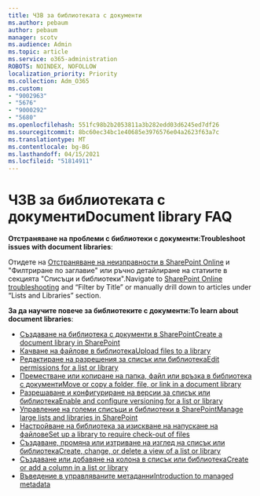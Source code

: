 ```yaml
---
title: ЧЗВ за библиотеката с документи
ms.author: pebaum
author: pebaum
manager: scotv
ms.audience: Admin
ms.topic: article
ms.service: o365-administration
ROBOTS: NOINDEX, NOFOLLOW
localization_priority: Priority
ms.collection: Adm_O365
ms.custom:
- "9002963"
- "5676"
- "9000292"
- "5680"
ms.openlocfilehash: 551fc98b2b2053811a3b282edd03d6245ed7df26
ms.sourcegitcommit: 8bc60ec34bc1e40685e3976576e04a2623f63a7c
ms.translationtype: MT
ms.contentlocale: bg-BG
ms.lasthandoff: 04/15/2021
ms.locfileid: "51814911"
---
```

# <a name="document-library-faq"></a><span data-ttu-id="663dd-102">ЧЗВ за библиотеката с документи</span><span class="sxs-lookup"><span data-stu-id="663dd-102">Document library FAQ</span></span>

<span data-ttu-id="663dd-103">**Отстраняване на проблеми с библиотеки с документи:**</span><span class="sxs-lookup"><span data-stu-id="663dd-103">**Troubleshoot issues with document libraries**:</span></span>

<span data-ttu-id="663dd-104">Отидете на [Отстраняване на неизправности в SharePoint Online](https://docs.microsoft.com/sharepoint/troubleshoot/online) и "Филтриране по заглавие" или ръчно детайлиране на статиите в секцията "Списъци и библиотеки".</span><span class="sxs-lookup"><span data-stu-id="663dd-104">Navigate to [SharePoint Online troubleshooting](https://docs.microsoft.com/sharepoint/troubleshoot/online) and “Filter by Title” or manually drill down to articles under “Lists and Libraries” section.</span></span>

<span data-ttu-id="663dd-105">**За да научите повече за библиотеките с документи:**</span><span class="sxs-lookup"><span data-stu-id="663dd-105">**To learn about document libraries**:</span></span>

- [<span data-ttu-id="663dd-106">Създаване на библиотека с документи в SharePoint</span><span class="sxs-lookup"><span data-stu-id="663dd-106">Create a document library in SharePoint</span></span>](https://support.office.com/article/Create-a-document-library-in-SharePoint-306728fe-0325-4b28-b60d-f902e1d75939)
- [<span data-ttu-id="663dd-107">Качване на файлове в библиотека</span><span class="sxs-lookup"><span data-stu-id="663dd-107">Upload files to a library</span></span>](https://support.office.com/article/upload-files-to-a-library-da549fb1-1fcb-4167-87d0-4693e93cb7a0)
- [<span data-ttu-id="663dd-108">Редактиране на разрешения за списък или библиотека</span><span class="sxs-lookup"><span data-stu-id="663dd-108">Edit permissions for a list or library</span></span>](https://support.office.com/article/customize-permissions-for-a-sharepoint-list-or-library-02d770f3-59eb-4910-a608-5f84cc297782)
- [<span data-ttu-id="663dd-109">Преместване или копиране на папка, файл или връзка в библиотека с документи</span><span class="sxs-lookup"><span data-stu-id="663dd-109">Move or copy a folder, file, or link in a document library</span></span>](https://support.office.com/article/move-or-copy-files-in-sharepoint-00e2f483-4df3-46be-a861-1f5f0c1a87bc)
- [<span data-ttu-id="663dd-110">Разрешаване и конфигуриране на версии за списък или библиотека</span><span class="sxs-lookup"><span data-stu-id="663dd-110">Enable and configure versioning for a list or library</span></span>](https://support.office.com/article/enable-and-configure-versioning-for-a-list-or-library-1555d642-23ee-446a-990a-bcab618c7a37)
- [<span data-ttu-id="663dd-111">Управление на големи списъци и библиотеки в SharePoint</span><span class="sxs-lookup"><span data-stu-id="663dd-111">Manage large lists and libraries in SharePoint</span></span>](https://support.office.com/article/manage-large-lists-and-libraries-in-sharepoint-b8588dae-9387-48c2-9248-c24122f07c59)
- [<span data-ttu-id="663dd-112">Настройване на библиотека за изискване на напускане на файлове</span><span class="sxs-lookup"><span data-stu-id="663dd-112">Set up a library to require check-out of files</span></span>](https://support.microsoft.com/en-us/office/set-up-a-library-to-require-check-out-of-files-0c73792b-f727-4e19-a1f9-3173899e695b)
- [<span data-ttu-id="663dd-113">Създаване, промяна или изтриване на изглед на списък или библиотека</span><span class="sxs-lookup"><span data-stu-id="663dd-113">Create, change, or delete a view of a list or library</span></span>](https://support.office.com/article/create-change-or-delete-a-view-of-a-list-or-library-27ae65b8-bc5b-4949-b29b-4ee87144a9c9)
- [<span data-ttu-id="663dd-114">Създаване или добавяне на колона в списък или библиотека</span><span class="sxs-lookup"><span data-stu-id="663dd-114">Create or add a column in a list or library</span></span>](https://support.microsoft.com/en-us/office/create-a-column-in-a-sharepoint-list-or-library-2b0361ae-1bd3-41a3-8329-269e5f81cfa2)
- [<span data-ttu-id="663dd-115">Въведение в управляваните метаданни</span><span class="sxs-lookup"><span data-stu-id="663dd-115">Introduction to managed metadata</span></span>](https://docs.microsoft.com/sharepoint/managed-metadata)
